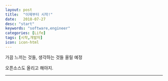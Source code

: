 ```yaml
---
layout: post
title:  "이제부터 시작!"
date:   2018-07-27
desc: "start"
keywords: "software,engineer"
categories: [Life]
tags: [시작,개발자]
icon: icon-html
---
```


가끔 느끼는 것들, 생각하는 것들 올릴 예정

오픈소스도 올리고 해야지.

---
